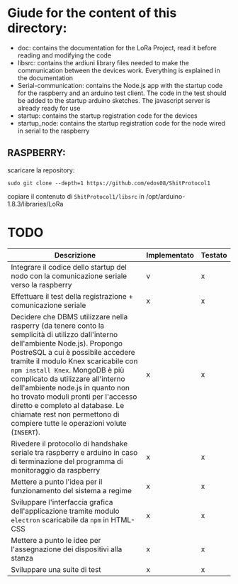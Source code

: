 # Giude for the content of this directory:

* doc: contains the documentation for the LoRa Project, read it before reading and modifying the code
* libsrc: contains the ardiuni library files needed to make the communication between the devices work. Everything is explained in the documentation
* Serial-communication: contains the Node.js app with the startup code for the raspberry and an arduino test client. The code in the test should be added to the startup arduino sketches. The javascript server is already ready for use
* startup: contains the startup registration code for the devices
* startup_node: contains the startup registration code for the node wired in serial to the raspberry

## RASPBERRY:
 scaricare la repository:

 ```
sudo git clone --depth=1 https://github.com/edos08/ShitProtocol1        
 ```

 copiare il contenuto di `ShitProtocol1/libsrc` in /opt/arduino-1.8.3/libraries/LoRa


# TODO

| Descrizione | Implementato | Testato |
|-------------|--------------|---------|
| Integrare il codice dello startup del nodo con la comunicazione seriale verso la raspberry | v | x |  
| Effettuare il test della registrazione + comunicazione seriale | x | x |
| Decidere che DBMS utilizzare nella rasperry (da tenere conto la semplicità di utilizzo dall'interno dell'ambiente Node.js). Propongo PostreSQL a cui è possibile accedere tramite il modulo Knex scaricabile con `npm install Knex`. MongoDB è più complicato da utilizzare all'interno dell'ambiente node.js in quanto non ho trovato moduli pronti per l'accesso diretto e completo al database. Le chiamate rest non permettono di compiere tutte le operazioni volute (`INSERT`). | x | x |
| Rivedere il protocollo di handshake seriale tra raspberry e arduino in caso di terminazione del programma di monitoraggio da raspberry | x | x |
| Mettere a punto l'idea per il funzionamento del sistema a regime | x | x |
| Sviluppare l'interfaccia grafica dell'applicazione tramite modulo `electron` scaricabile da `npm` in HTML-CSS | x | x |
| Mettere a punto le idee per l'assegnazione dei dispositivi alla stanza | x | x |
| Sviluppare una suite di test | x | x |
